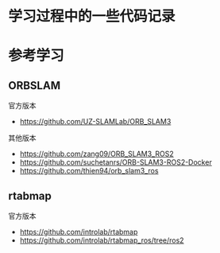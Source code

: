 

# 学习过程中的一些代码记录


# 参考学习

## ORBSLAM

官方版本
- https://github.com/UZ-SLAMLab/ORB_SLAM3

其他版本
- https://github.com/zang09/ORB_SLAM3_ROS2
- https://github.com/suchetanrs/ORB-SLAM3-ROS2-Docker
- https://github.com/thien94/orb_slam3_ros

## rtabmap
官方版本
- https://github.com/introlab/rtabmap
- https://github.com/introlab/rtabmap_ros/tree/ros2